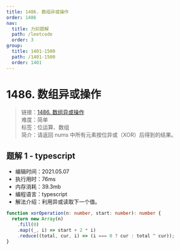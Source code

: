 ```yaml
---
title: 1486. 数组异或操作
order: 1486
nav:
  title: 力扣题解
  path: /leetcode
  order: 3
group:
  title: 1401-1500
  path: /1401-1500
  order: 1401
---
```


# 1486. 数组异或操作

> 链接：[1486. 数组异或操作](https://leetcode-cn.com/problems/xor-operation-in-an-array/)  
> 难度：简单  
> 标签：位运算、数组  
> 简介：请返回 nums 中所有元素按位异或（XOR）后得到的结果。

## 题解 1 - typescript

- 编辑时间：2021.05.07
- 执行用时：76ms
- 内存消耗：39.3mb
- 编程语言：typescript
- 解法介绍：利用异或读取下一个值。

```typescript
function xorOperation(n: number, start: number): number {
  return new Array(n)
    .fill(0)
    .map((_, i) => start + 2 * i)
    .reduce((total, cur, i) => (i === 0 ? cur : total ^ cur));
}
```
